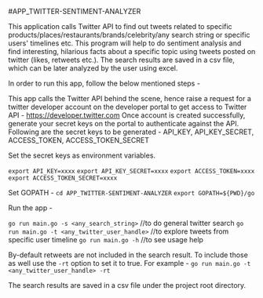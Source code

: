 #APP_TWITTER-SENTIMENT-ANALYZER

This application calls Twitter API to find out tweets related to specific products/places/restaurants/brands/celebrity/any search string or specific users' timelines etc. This program will help to do sentiment analysis and find interesting, hilarious facts about a specific topic using tweets posted on twitter (likes, retweets etc.). The search results are saved in a csv file, which can be later analyzed by the user using excel.

In order to run this app, follow the below mentioned steps -

This app calls the Twitter API behind the scene, hence raise a request for a twitter developer account on the developer portal to get access to Twitter API - https://developer.twitter.com Once account is created successfully, generate your secret keys on the portal to authenticate against the API. Following are the secret keys to be generated - API_KEY, API_KEY_SECRET, ACCESS_TOKEN, ACCESS_TOKEN_SECRET

Set the secret keys as environment variables.

`export API_KEY=xxxx`
`export API_KEY_SECRET=xxxx` 
`export ACCESS_TOKEN=xxxx` 
`export ACCESS_TOKEN_SECRET=xxxx`

Set GOPATH -
`cd APP_TWITTER-SENTIMENT-ANALYZER`
`export GOPATH=${PWD}/go`

Run the app -

`go run main.go -s <any_search_string>` //to do general twitter search 
`go run main.go -t <any_twitter_user_handle>` //to explore tweets from specific user timeline
`go run main.go -h` //to see usage help

By-default retweets are not included in the search result. To include those as well use the `-rt` option to set it to true.
For example -
`go run main.go -t <any_twitter_user_handle> -rt`

The search results are saved in a csv file under the project root directory.
